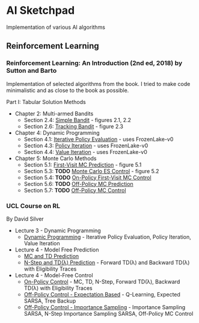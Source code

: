 # AI Sketchpad

Implementation of various AI algorithms

## Reinforcement Learning

### Reinforcement Learning: An Introduction (2nd ed, 2018) by Sutton and Barto

Implementation of selected algorithms from the book. I tried to make code minimalistic and as close to the book as possible.

Part I: Tabular Solution Methods
* Chapter 2: Multi-armed Bandits
  * Section 2.4: [Simple Bandit](RL_An_Introduction_2018/0204_Simple_Bandit.html) - figures 2.1, 2.2
  * Section 2.6: [Tracking Bandit](RL_An_Introduction_2018/0206_Tracking_Bandit.html) - figure 2.3
* Chapter 4: Dynamic Programming
  * Section 4.1: [Iterative Policy Evaluation](RL_An_Introduction_2018/0401_Iterative_Policy_Evaluation.html) - uses FrozenLake-v0
  * Section 4.3: [Policy Iteration](RL_An_Introduction_2018/0403_Policy_Iteration.html) - uses FrozenLake-v0
  * Section 4.4: [Value Iteration](RL_An_Introduction_2018/0404_Value_Iteration.html) - uses FrozenLake-v0
* Chapter 5: Monte Carlo Methods
  * Section 5.1: [First-Visit MC Prediction](RL_An_Introduction_2018/0501_First_Visit_MC_Prediction.html) - figure 5.1
  * Section 5.3: __TODO__ [Monte Carlo ES Control](RL_An_Introduction_2018/0503_Monte_Carlo_ES_Control.html) - figure 5.2
  * Section 5.4: __TODO__ [On-Policy First-Visit MC Control](RL_An_Introduction_2018/On_Policy_First_Visit_MC_Control.html)
  * Section 5.6: __TODO__ [Off-Policy MC Prediction](RL_An_Introduction_2018/Off_Policy_MC_Prediction.html)
  * Section 5.7: __TODO__ [Off-Policy MC Control](RL_An_Introduction_2018/Off_Policy_MC_Control.html)


[//]: # (a)
[//]: # (Chapter 1: Tic-Tac-Toe)
[//]: # (2.7 UCB Bandit, fig 2.4)
[//]: # (2.8 Gradient Bandit, fig 2.5)
[//]: # (2.10 comparison, fig 2.6)

[//]: # (4.2, figure 4.1 - gridworld environment)
[//]: # (4.3, figure 4.2 - car rental env)
[//]: # (4.4, figure 4.3 - coin flip environment)

### UCL Course on RL
By David Silver
* Lecture 3 - Dynamic Programming
  * [Dynamic Programming](UCL_Course_on_RL/Lecture03_DP/DynamicProgramming.html) - Iterative Policy Evaluation, Policy Iteration, Value Iteration
* Lecture 4 - Model Free Prediction
  * [MC and TD Prediction](UCL_Course_on_RL/Lecture04_Pred/ModelFreePrediction_Part1.html)
  * [N-Step and TD(λ) Prediction](UCL_Course_on_RL/Lecture04_Pred/ModelFreePrediction_Part2.html) - Forward TD(λ) and Backward TD(λ) with Eligibility Traces
* Lecture 4 - Model-Free Control
  * [On-Policy Control](UCL_Course_on_RL/Lecture05_Ctrl/ModelFreeControl_Part1.html) - MC, TD, N-Step, Forward TD(λ), Backward TD(λ) with Eligibility Traces
  * [Off-Policy Control - Expectation Based](UCL_Course_on_RL/Lecture05_Ctrl/ModelFreeControl_Part2.html) - Q-Learning, Expected SARSA, Tree Backup
  * [Off-Policy Control - Importance Sampling](UCL_Course_on_RL/Lecture05_Ctrl/ModelFreeControl_Part3.html) - Importance Sampling SARSA, N-Step Importance Sampling SARSA, Off-Policy MC Control

